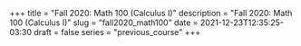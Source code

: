 +++
title = "Fall 2020: Math 100 (Calculus I)"
description = "Fall 2020: Math 100 (Calculus I)"
slug = "fall2020_math100"
date = 2021-12-23T12:35:25-03:30
draft = false
series = "previous_course"
+++